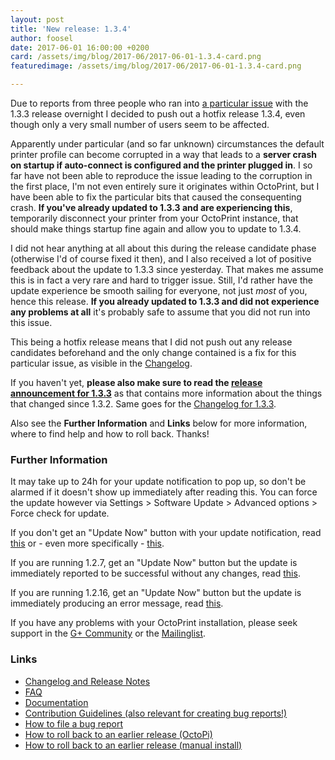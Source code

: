 ```yaml
---
layout: post
title: 'New release: 1.3.4'
author: foosel
date: 2017-06-01 16:00:00 +0200
card: /assets/img/blog/2017-06/2017-06-01-1.3.4-card.png
featuredimage: /assets/img/blog/2017-06/2017-06-01-1.3.4-card.png

---
```


Due to reports from three people who ran into
[a particular issue](https://github.com/foosel/OctoPrint/issues/1942) with
the 1.3.3 release overnight I decided to push out a hotfix release 1.3.4, even though
only a very small number of users seem to be affected.

<!-- more -->

Apparently under particular (and so far unknown) circumstances the
default printer profile can become corrupted in a way that leads to a **server crash on startup if
auto-connect is configured and the printer plugged in**. I so far have not
been able to reproduce the issue leading to the corruption in the first
place, I'm not even entirely sure it originates within OctoPrint, but I
have been able to fix the particular bits that caused
the consequenting crash. **If you've already updated to 1.3.3 and are
experiencing this**, temporarily disconnect your printer from your OctoPrint
instance, that should make things startup fine again and allow you to
update to 1.3.4.

I did not hear anything at all about this during the release candidate phase
(otherwise I'd of course fixed it then), and I also received a lot of
positive feedback about the update to 1.3.3 since yesterday. That makes
me assume this is in fact a very rare and hard to trigger issue. Still,
I'd rather have the update experience be smooth sailing for everyone,
not just *most* of you, hence this release. **If you already updated to 1.3.3
and did not experience any problems at all** it's probably safe to assume
that you did not run into this issue.

This being a hotfix release means that I did not push out any
release candidates beforehand and the only change contained is a fix
for this particular issue, as visible in the
[Changelog](https://github.com/foosel/OctoPrint/releases/tag/1.3.4).

If you haven't yet,
**please also make sure to read the [release announcement for 1.3.3](/blog/2017/05/31/new-release-1.3.3/)**
as that contains more information about the things that changed
since 1.3.2. Same goes for the [Changelog for 1.3.3](https://github.com/foosel/OctoPrint/releases/tag/1.3.3).

Also see the **Further Information** and **Links** below for more information,
where to find help and how to roll back. Thanks!

### Further Information

It may take up to 24h for your update notification to pop up, so don't 
be alarmed if it doesn't show up immediately after reading this. You
can force the update however via Settings > Software Update > 
Advanced options > Force check for update.

If you don't get an "Update Now" button with your update notification, 
read [this](https://github.com/foosel/OctoPrint/wiki/Plugin:-Software-Update#making-octoprint-updateable-on-existing-installations)
or - even more specifically - [this](https://github.com/foosel/OctoPrint/wiki/Plugin:-Software-Update#octoprint--125).

If you are running 1.2.7, get an "Update Now" button but the update is immediately 
reported to be successful without any changes, read 
[this](https://github.com/foosel/OctoPrint/wiki/FAQ#im-running-127-i-tried-to-update-to-a-newer-version-via-the-software-update-plugin-but-im-still-on-127-after-restart).

If you are running 1.2.16, get an "Update Now" button but the update is immediately
producing an error message, read [this](https://github.com/foosel/OctoPrint/wiki/FAQ#im-running-1216-i-tried-to-update-to-a-newer-version-via-the-software-update-plugin-but-i-get-an-error).

If you have any problems with your OctoPrint installation, please seek 
support in the [G+ Community](https://plus.google.com/communities/102771308349328485741)
or the [Mailinglist](https://groups.google.com/group/octoprint). 

### Links

  * [Changelog and Release Notes](https://github.com/foosel/OctoPrint/releases/tag/1.3.4)
  * [FAQ](https://github.com/foosel/OctoPrint/wiki/FAQ)
  * [Documentation](http://docs.octoprint.org/)
  * [Contribution Guidelines (also relevant for creating bug reports!)](https://github.com/foosel/OctoPrint/blob/master/CONTRIBUTING.md)
  * [How to file a bug report](https://github.com/foosel/OctoPrint/blob/master/CONTRIBUTING.md#how-to-file-a-bug-report)
  * [How to roll back to an earlier release (OctoPi)](https://github.com/foosel/OctoPrint/wiki/FAQ#how-can-i-revert-to-an-older-version-of-the-octoprint-installation-on-my-octopi-image)
  * [How to roll back to an earlier release (manual install)](https://github.com/foosel/OctoPrint/wiki/FAQ#how-can-i-roll-back-to-an-earlier-version-after-an-update)

